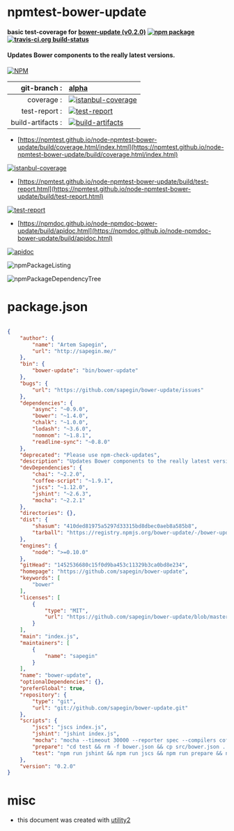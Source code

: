 # npmtest-bower-update

#### basic test-coverage for  [bower-update (v0.2.0)](https://github.com/sapegin/bower-update)  [![npm package](https://img.shields.io/npm/v/npmtest-bower-update.svg?style=flat-square)](https://www.npmjs.org/package/npmtest-bower-update) [![travis-ci.org build-status](https://api.travis-ci.org/npmtest/node-npmtest-bower-update.svg)](https://travis-ci.org/npmtest/node-npmtest-bower-update)

#### Updates Bower components to the really latest versions.

[![NPM](https://nodei.co/npm/bower-update.png?downloads=true&downloadRank=true&stars=true)](https://www.npmjs.com/package/bower-update)

| git-branch : | [alpha](https://github.com/npmtest/node-npmtest-bower-update/tree/alpha)|
|--:|:--|
| coverage : | [![istanbul-coverage](https://npmtest.github.io/node-npmtest-bower-update/build/coverage.badge.svg)](https://npmtest.github.io/node-npmtest-bower-update/build/coverage.html/index.html)|
| test-report : | [![test-report](https://npmtest.github.io/node-npmtest-bower-update/build/test-report.badge.svg)](https://npmtest.github.io/node-npmtest-bower-update/build/test-report.html)|
| build-artifacts : | [![build-artifacts](https://npmtest.github.io/node-npmtest-bower-update/glyphicons_144_folder_open.png)](https://github.com/npmtest/node-npmtest-bower-update/tree/gh-pages/build)|

- [https://npmtest.github.io/node-npmtest-bower-update/build/coverage.html/index.html](https://npmtest.github.io/node-npmtest-bower-update/build/coverage.html/index.html)

[![istanbul-coverage](https://npmtest.github.io/node-npmtest-bower-update/build/screenCapture.buildCi.browser.%252Ftmp%252Fbuild%252Fcoverage.lib.html.png)](https://npmtest.github.io/node-npmtest-bower-update/build/coverage.html/index.html)

- [https://npmtest.github.io/node-npmtest-bower-update/build/test-report.html](https://npmtest.github.io/node-npmtest-bower-update/build/test-report.html)

[![test-report](https://npmtest.github.io/node-npmtest-bower-update/build/screenCapture.buildCi.browser.%252Ftmp%252Fbuild%252Ftest-report.html.png)](https://npmtest.github.io/node-npmtest-bower-update/build/test-report.html)

- [https://npmdoc.github.io/node-npmdoc-bower-update/build/apidoc.html](https://npmdoc.github.io/node-npmdoc-bower-update/build/apidoc.html)

[![apidoc](https://npmdoc.github.io/node-npmdoc-bower-update/build/screenCapture.buildCi.browser.%252Ftmp%252Fbuild%252Fapidoc.html.png)](https://npmdoc.github.io/node-npmdoc-bower-update/build/apidoc.html)

![npmPackageListing](https://npmtest.github.io/node-npmtest-bower-update/build/screenCapture.npmPackageListing.svg)

![npmPackageDependencyTree](https://npmtest.github.io/node-npmtest-bower-update/build/screenCapture.npmPackageDependencyTree.svg)



# package.json

```json

{
    "author": {
        "name": "Artem Sapegin",
        "url": "http://sapegin.me/"
    },
    "bin": {
        "bower-update": "bin/bower-update"
    },
    "bugs": {
        "url": "https://github.com/sapegin/bower-update/issues"
    },
    "dependencies": {
        "async": "~0.9.0",
        "bower": "~1.4.0",
        "chalk": "~1.0.0",
        "lodash": "~3.6.0",
        "nomnom": "~1.8.1",
        "readline-sync": "~0.8.0"
    },
    "deprecated": "Please use npm-check-updates",
    "description": "Updates Bower components to the really latest versions.",
    "devDependencies": {
        "chai": "~2.2.0",
        "coffee-script": "~1.9.1",
        "jscs": "~1.12.0",
        "jshint": "~2.6.3",
        "mocha": "~2.2.1"
    },
    "directories": {},
    "dist": {
        "shasum": "410ded81975a5297d33315bd8dbec0aeb8a585b8",
        "tarball": "https://registry.npmjs.org/bower-update/-/bower-update-0.2.0.tgz"
    },
    "engines": {
        "node": ">=0.10.0"
    },
    "gitHead": "1452536680c15f0d9ba453c11329b3ca0bd8e234",
    "homepage": "https://github.com/sapegin/bower-update",
    "keywords": [
        "bower"
    ],
    "licenses": [
        {
            "type": "MIT",
            "url": "https://github.com/sapegin/bower-update/blob/master/License.md"
        }
    ],
    "main": "index.js",
    "maintainers": [
        {
            "name": "sapegin"
        }
    ],
    "name": "bower-update",
    "optionalDependencies": {},
    "preferGlobal": true,
    "repository": {
        "type": "git",
        "url": "git://github.com/sapegin/bower-update.git"
    },
    "scripts": {
        "jscs": "jscs index.js",
        "jshint": "jshint index.js",
        "mocha": "mocha --timeout 30000 --reporter spec --compilers coffee:coffee-script/register",
        "prepare": "cd test && rm -f bower.json && cp src/bower.json . && bower install",
        "test": "npm run jshint && npm run jscs && npm run prepare && npm run mocha"
    },
    "version": "0.2.0"
}
```



# misc
- this document was created with [utility2](https://github.com/kaizhu256/node-utility2)
